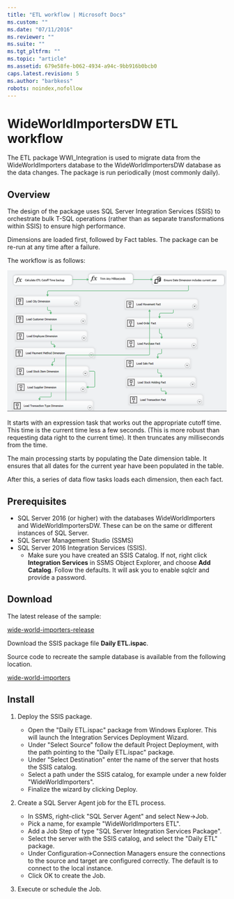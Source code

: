 ```yaml
---
title: "ETL workflow | Microsoft Docs"
ms.custom: ""
ms.date: "07/11/2016"
ms.reviewer: ""
ms.suite: ""
ms.tgt_pltfrm: ""
ms.topic: "article"
ms.assetid: 679e58fe-b062-4934-a94c-9bb916b0bcb0
caps.latest.revision: 5
ms.author: "barbkess"
robots: noindex,nofollow
---
```

# WideWorldImportersDW ETL workflow
The ETL package WWI_Integration is used to migrate data from the WideWorldImporters database to the WideWorldImportersDW database as the data changes. The package is run periodically (most commonly daily).

## Overview

The design of the package uses SQL Server Integration Services (SSIS) to orchestrate bulk T-SQL operations (rather than as separate transformations within SSIS) to ensure high performance.

Dimensions are loaded first, followed by Fact tables. The package can be re-run at any time after a failure.

The workflow is as follows:

 ![WideWorldImporters ETL workflow](../../sample/world-wide-importers/media/wideworldimporters-etl-workflow.png)

It starts with an expression task that works out the appropriate cutoff time. This time is the current time less a few seconds. (This is more robust than requesting data right to the current time). It then truncates any milliseconds from the time.

The main processing starts by populating the Date dimension table. It ensures that all dates for the current year have been populated in the table.

After this, a series of data flow tasks loads each dimension, then each fact.

## Prerequisites

- SQL Server 2016 (or higher) with the databases WideWorldImporters and WideWorldImportersDW. These can be on the same or different instances of SQL Server.
- SQL Server Management Studio (SSMS)
- SQL Server 2016 Integration Services (SSIS).
  - Make sure you have created an SSIS Catalog. If not, right click **Integration Services** in SSMS Object Explorer, and choose **Add Catalog**. Follow the defaults. It will ask you to enable sqlclr and provide a password.


## Download

The latest release of the sample:

[wide-world-importers-release](http://go.microsoft.com/fwlink/?LinkID=800630)

Download the SSIS package file **Daily ETL.ispac**.

Source code to recreate the sample database is available from the following location.

[wide-world-importers](https://github.com/Microsoft/sql-server-samples/tree/master/samples/databases/wide-world-importers/wwi-integration-etl)

## Install

1. Deploy the SSIS package.
   - Open the "Daily ETL.ispac" package from Windows Explorer. This will launch the Integration Services Deployment Wizard.
   - Under "Select Source" follow the default Project Deployment, with the path pointing to the "Daily ETL.ispac" package.
   - Under "Select Destination" enter the name of the server that hosts the SSIS catalog.
   - Select a path under the SSIS catalog, for example under a new folder "WideWorldImporters".
   - Finalize the wizard by clicking Deploy.

2. Create a SQL Server Agent job for the ETL process.
   - In SSMS, right-click "SQL Server Agent" and select New->Job.
   - Pick a name, for example "WideWorldImporters ETL".
   - Add a Job Step of type "SQL Server Integration Services Package".
   - Select the server with the SSIS catalog, and select the "Daily ETL" package.
   - Under Configuration->Connection Managers ensure the connections to the source and target are configured correctly. The default is to connect to the local instance.
   - Click OK to create the Job.

3. Execute or schedule the Job.
